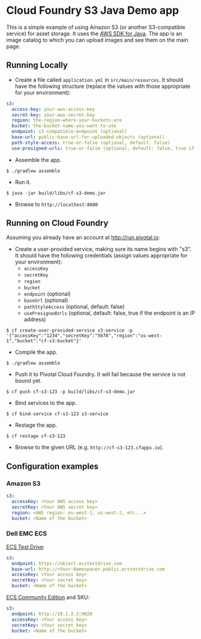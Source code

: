 # Cloud Foundry S3 Java Demo app

This is a simple example of using Amazon S3 (or another S3-compatible service) for asset storage. It uses the [AWS SDK for Java](https://aws.amazon.com/sdk-for-java/). The app is an image catalog to which you can upload images and see them on the main page.

## Running Locally

* Create a file called `application.yml` in `src/main/resources`. It should have the following structure (replace the values with those appropriate for your environment):

```yaml
s3:
  access-key: your-aws-access-key
  secret-key: your-aws-secret-key
  region: the-region-where-your-buckets-are
  bucket: the-bucket-name-you-want-to-use
  endpoint: s3-compatible-endpoint (optional)
  base-url: public-base-url-for-uploaded-objects (optional)
  path-style-access: true-or-false (optional, default: false)
  use-presigned-urls: true-or-false (optional, default: false, true if endpoint is an IP address)
```

* Assemble the app.

```
$ ./gradlew assemble
```

* Run it.

```
$ java -jar build/libs/cf-s3-demo.jar
```

* Browse to `http://localhost:8080`

## Running on Cloud Foundry

Assuming you already have an account at http://run.pivotal.io:

* Create a user-provided service, making sure its name begins with "s3". It should have the following credentials (assign values appropriate for your environment):
    * `accessKey`
    * `secretKey`
    * `region`
    * `bucket`
    * `endpoint` (optional)
    * `baseUrl` (optional)
    * `pathStyleAccess` (optional, default: false)
    * `usePresignedUrls` (optional, default: false, true if the endpoint is an IP address)
```
$ cf create-user-provided-service s3-service -p '{"accessKey":"1234","secretKey":"5678","region":"us-west-1","bucket":"cf-s3-bucket"}'
```

* Compile the app.
```
$ ./gradlew assemble
```

* Push it to Pivotal Cloud Foundry. It will fail because the service is not bound yet.

```
$ cf push cf-s3-123 -p build/libs/cf-s3-demo.jar
```

* Bind services to the app.

```
$ cf bind-service cf-s3-123 s3-service
```

* Restage the app.

```
$ cf restage cf-s3-123
```

* Browse to the given URL (e.g. `http://cf-s3-123.cfapps.io`).

## Configuration examples

### Amazon S3

```yaml
s3:
  accessKey: <Your AWS access key>
  secretKey: <Your AWS secret key>
  region: <AWS region: eu-west-1, us-west-2, etc...>
  bucket: <Name of the bucket>
```

### Dell EMC ECS

[ECS Test Drive](https://portal.ecstestdrive.com/):

```yaml
s3:
  endpoint: https://object.ecstestdrive.com
  base-url: http://<Your-Namespace>.public.ecstestdrive.com
  accessKey: <Your access key>
  secretKey: <Your secret key>
  bucket: <Name of the bucket>
```

[ECS Community Edition](https://github.com/EMCECS/ECS-CommunityEdition) and SKU:

```yaml
s3:
  endpoint: http://10.1.2.3:9020
  accessKey: <Your access key>
  secretKey: <Your secret key>
  bucket: <Name of the bucket>
```

